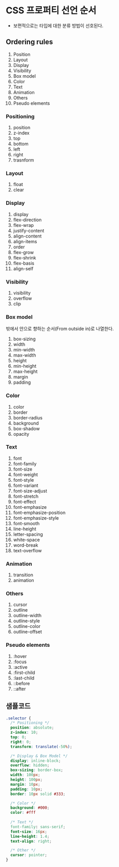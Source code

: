 
# CSS 프로퍼티 선언 순서
- 보편적으로는 타입에 대한 분류 방법이 선호된다.


## Ordering rules
1. Position
2. Layout
3. Display
4. Visibility
5. Box model
6. Color
7. Text
8. Animation
9. Others
10. Pseudo elements

### Positioning
1. position
2. z-index
3. top
4. bottom
5. left
6. right
7. trasnform

### Layout
1. float
2. clear

### Display
1. display
2. flex-direction
3. flex-wrap
4. justify-content
5. align-content
6. align-items
7. order
8. flex-grow
9. flex-shrink
10. flex-basis
11. align-self

### Visibility
1. visibility
2. overflow
3. clip

### Box model
밖에서 안으로 향하는 순서(From outside in)로 나열한다. 

1. box-sizing
2. width
3. min-width
4. max-width
5. height
6. min-height
7. max-height
8. margin
9. padding

### Color
1. color
2. border
3. border-radius
4. background
5. box-shadow
6. opacity

### Text
1. font
2. font-family
3. font-size
4. font-weight
5. font-style
6. font-variant
7. font-size-adjust
8. font-stretch
9. font-effect
10. font-emphasize
11. font-emphasize-position
12. font-emphasize-style
13. font-smooth
14. line-height
15. letter-spacing
16. white-space
17. word-break
18. text-overflow

### Animation
1. transition
2. animation

### Others
1. cursor
2. outline
3. outline-width
4. outline-style
5. outline-color
6. outline-offset

### Pseudo elements
1. :hover
2. :focus
3. :active
4. :first-child
5. :last-child
6. ::before
7. ::after

## 샘플코드
```css
.selector {
  /* Positioning */
  position: absolute;
  z-index: 10;
  top: 0;
  right: 0;
  transform: translate(-50%);

  /* Display & Box Model */
  display: inline-block;
  overflow: hidden;
  box-sizing: border-box;
  width: 100px;
  height: 100px;
  margin: 10px;
  padding: 10px;
  border: 10px solid #333;

  /* Color */
  background: #000;
  color: #fff
  
  /* Text */
  font-family: sans-serif;
  font-size: 16px;
  line-height: 1.4;
  text-align: right;

  /* Other */
  cursor: pointer;
}
```
